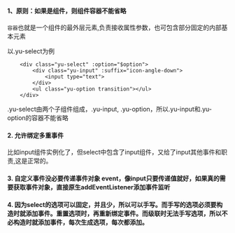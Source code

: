 #### 1、原则：如果是组件，则组件容器不能省略
`容器`也就是一个组件的最外层元素,负责接收属性参数，也可包含部分固定的内部基本元素

以.yu-select为例
```
    <div class="yu-select" :option="$option">
        <div class="yu-input" :suffix="icon-angle-down">
            <input type="text">
        </div>
        <ul class="yu-option transition"></ul>
    </div>
```
.yu-select由两个子组件组成，.yu-input, .yu-option，所以.yu-input和.yu-option的容器不能省略

#### 2. 允许绑定多重事件
比如input组件实例化了，但select中包含了input组件，又给了input其他事件和职责,这是正常的。


#### 3. 自定义事件没必要传递事件对象 event，像input只要传递值就好，如果真的需要获取事件对象，直接原生addEventListener添加事件监听

#### 4. 因为select的选项可以固定，并且少，所以可以手写。而手写的选项必须要构造时就添加事件。重置选项时，再重新绑定事件。而级联时无法手写选项，所以不必构造时就添加事件，每次生成选项，每次都添加。
